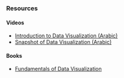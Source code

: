 ### Resources

#### Videos
- [Introduction to Data Visualization (Arabic)](https://www.youtube.com/watch?v=_uhUeVnni6w&list=PLoK2Lr1miEm-OuiPtcqvOzqAeBcQQ5U33)
- [Snapshot of Data Visualization (Arabic)](https://www.youtube.com/watch?v=ytC6QEvuhzs&list=PLoK2Lr1miEm_i9nfAPmcX_TRo7Wg8R7f3&index=12)


#### Books
- [Fundamentals of Data Visualization](https://clauswilke.com/dataviz/index.html) 